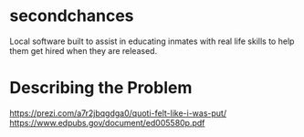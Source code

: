 # secondchances

Local software built to assist in educating inmates with real life skills to help them get hired when they are released.

# Describing the Problem

https://prezi.com/a7r2jbqgdga0/quoti-felt-like-i-was-put/
https://www.edpubs.gov/document/ed005580p.pdf
